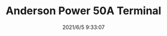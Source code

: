 ﻿---
layout: post 
title: Anderson Power 50A Terminal
tags: ANDERSON
categories: housing-terminal
overview: 
part_number: 0531-1
thumb_img: 
small_img: static/202106/531-20210605.jpg
date: 2021/6/5 9:33:07
---



